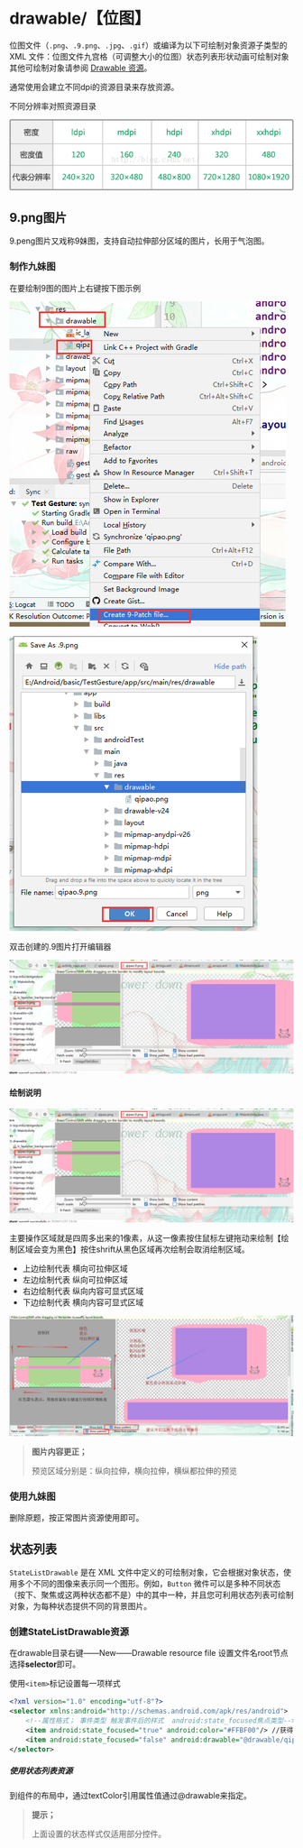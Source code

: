 # drawable/【位图】

位图文件（`.png`、`.9.png`、`.jpg`、`.gif`）或编译为以下可绘制对象资源子类型的 XML 文件：位图文件九宫格（可调整大小的位图）状态列表形状动画可绘制对象其他可绘制对象请参阅 [Drawable 资源](https://developer.android.google.cn/guide/topics/resources/drawable-resource)。

通常使用会建立不同dpi的资源目录来存放资源。

不同分辨率对照资源目录

![img](drawable-images/20160120160723274.png)



## 9.png图片

9.peng图片又戏称9妹图，支持自动拉伸部分区域的图片，长用于气泡图。

### 制作九妹图

在要绘制9图的图片上右键按下图示例

![image-20191127142932263](drawable-images/image-20191127142932263.png)

![image-20191127143015058](drawable-images/image-20191127143015058.png)

双击创建的.9图片打开编辑器

![image-20191127153112006](drawable-images/image-20191127153112006.png)

#### 绘制说明

![image-20191127153112006](drawable-images/image-20191127153112006-1619355366092.png)

主要操作区域就是四周多出来的1像素，从这一像素按住鼠标左键拖动来绘制【绘制区域会变为黑色】按住shrift从黑色区域再次绘制会取消绘制区域。

- 上边绘制代表 横向可拉伸区域
- 左边绘制代表 纵向可拉伸区域
- 右边绘制代表 纵向内容可显式区域
- 下边绘制代表 横向内容可显式区域

![image-20191127160128855](drawable-images/image-20191127160128855.png)

> **图片内容更正；**
>
> 预览区域分别是：纵向拉伸，横向拉伸，横纵都拉伸的预览



### 使用九妹图

删除原题，按正常图片资源使用即可。



## 状态列表

`StateListDrawable` 是在 XML 文件中定义的可绘制对象，它会根据对象状态，使用多个不同的图像来表示同一个图形。例如，`Button` 微件可以是多种不同状态（按下、聚焦或这两种状态都不是）中的其中一种，并且您可利用状态列表可绘制对象，为每种状态提供不同的背景图片。

### 创建StateListDrawable资源

在drawable目录右键——New——Drawable resource file 设置文件名root节点选择**selector**即可。

使用`<item>`标记设置每一项样式

```xml
<?xml version="1.0" encoding="utf-8"?>
<selector xmlns:android="http://schemas.android.com/apk/res/android">
    <!--属性格式； 事件类型 触发事件后的样式  android:state_focused焦点类型-->
    <item android:state_focused="true" android:color="#FFBF00"/> //获得焦点
    <item android:state_focused="false" android:drawable="@drawable/qipao"/> //失去焦点
</selector>
```

##### 使用状态列表资源

到组件的布局中，通过textColor引用属性值通过@drawable来指定。

> **提示；**
>
> 上面设置的状态样式仅适用部分控件。







